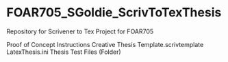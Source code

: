 # FOAR705_SGoldie_ScrivToTexThesis
Repository for Scrivener to Tex Project for FOAR705

Proof of Concept Instructions
Creative Thesis Template.scrivtemplate
LatexThesis.ini
Thesis Test Files (Folder)